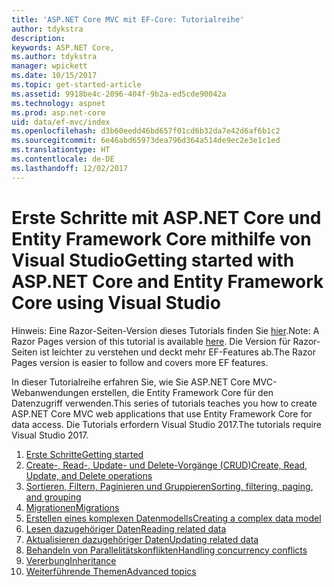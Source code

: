 ```yaml
---
title: 'ASP.NET Core MVC mit EF-Core: Tutorialreihe'
author: tdykstra
description: 
keywords: ASP.NET Core,
ms.author: tdykstra
manager: wpickett
ms.date: 10/15/2017
ms.topic: get-started-article
ms.assetid: 9918be4c-2096-404f-9b2a-ed5cde90042a
ms.technology: aspnet
ms.prod: asp.net-core
uid: data/ef-mvc/index
ms.openlocfilehash: d3b60eedd46bd657f01cd6b32da7e42d6af6b1c2
ms.sourcegitcommit: 6e46abd65973dea796d364a514de9ec2e3e1c1ed
ms.translationtype: HT
ms.contentlocale: de-DE
ms.lasthandoff: 12/02/2017
---
```

# <a name="getting-started-with-aspnet-core-and-entity-framework-core-using-visual-studio"></a><span data-ttu-id="95e39-103">Erste Schritte mit ASP.NET Core und Entity Framework Core mithilfe von Visual Studio</span><span class="sxs-lookup"><span data-stu-id="95e39-103">Getting started with ASP.NET Core and Entity Framework Core using Visual Studio</span></span>

<span data-ttu-id="95e39-104">Hinweis: Eine Razor-Seiten-Version dieses Tutorials finden Sie [hier](xref:data/ef-rp/intro).</span><span class="sxs-lookup"><span data-stu-id="95e39-104">Note: A Razor Pages version of this tutorial is available [here](xref:data/ef-rp/intro).</span></span> <span data-ttu-id="95e39-105">Die Version für Razor-Seiten ist leichter zu verstehen und deckt mehr EF-Features ab.</span><span class="sxs-lookup"><span data-stu-id="95e39-105">The Razor Pages version is easier to follow and covers more EF features.</span></span>

<span data-ttu-id="95e39-106">In dieser Tutorialreihe erfahren Sie, wie Sie ASP.NET Core MVC-Webanwendungen erstellen, die Entity Framework Core für den Datenzugriff verwenden.</span><span class="sxs-lookup"><span data-stu-id="95e39-106">This series of tutorials teaches you how to create ASP.NET Core MVC web applications that use Entity Framework Core for data access.</span></span> <span data-ttu-id="95e39-107">Die Tutorials erfordern Visual Studio 2017.</span><span class="sxs-lookup"><span data-stu-id="95e39-107">The tutorials require Visual Studio 2017.</span></span>

1. [<span data-ttu-id="95e39-108">Erste Schritte</span><span class="sxs-lookup"><span data-stu-id="95e39-108">Getting started</span></span>](intro.md)
2. [<span data-ttu-id="95e39-109">Create-, Read-, Update- und Delete-Vorgänge (CRUD)</span><span class="sxs-lookup"><span data-stu-id="95e39-109">Create, Read, Update, and Delete operations</span></span>](crud.md)
3. [<span data-ttu-id="95e39-110">Sortieren, Filtern, Paginieren und Gruppieren</span><span class="sxs-lookup"><span data-stu-id="95e39-110">Sorting, filtering, paging, and grouping</span></span>](sort-filter-page.md)
4. [<span data-ttu-id="95e39-111">Migrationen</span><span class="sxs-lookup"><span data-stu-id="95e39-111">Migrations</span></span>](migrations.md)
5. [<span data-ttu-id="95e39-112">Erstellen eines komplexen Datenmodells</span><span class="sxs-lookup"><span data-stu-id="95e39-112">Creating a complex data model</span></span>](complex-data-model.md)
6. [<span data-ttu-id="95e39-113">Lesen dazugehöriger Daten</span><span class="sxs-lookup"><span data-stu-id="95e39-113">Reading related data</span></span>](read-related-data.md)
7. [<span data-ttu-id="95e39-114">Aktualisieren dazugehöriger Daten</span><span class="sxs-lookup"><span data-stu-id="95e39-114">Updating related data</span></span>](update-related-data.md)
8. [<span data-ttu-id="95e39-115">Behandeln von Parallelitätskonflikten</span><span class="sxs-lookup"><span data-stu-id="95e39-115">Handling concurrency conflicts</span></span>](concurrency.md)
9. [<span data-ttu-id="95e39-116">Vererbung</span><span class="sxs-lookup"><span data-stu-id="95e39-116">Inheritance</span></span>](inheritance.md)
10. [<span data-ttu-id="95e39-117">Weiterführende Themen</span><span class="sxs-lookup"><span data-stu-id="95e39-117">Advanced topics</span></span>](advanced.md)
